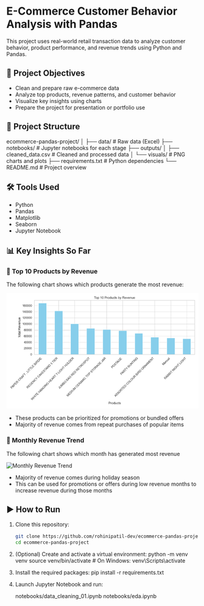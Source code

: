 # E-Commerce Customer Behavior Analysis with Pandas

This project uses real-world retail transaction data to analyze customer behavior, product performance, and revenue trends using Python and Pandas.

## 🎯 Project Objectives

- Clean and prepare raw e-commerce data
- Analyze top products, revenue patterns, and customer behavior
- Visualize key insights using charts
- Prepare the project for presentation or portfolio use

## 📁 Project Structure

ecommerce-pandas-project/
│
├── data/ # Raw data (Excel)
├── notebooks/ # Jupyter notebooks for each stage
├── outputs/
│ ├── cleaned_data.csv # Cleaned and processed data
│ └── visuals/ # PNG charts and plots
├── requirements.txt # Python dependencies
└── README.md # Project overview


## 🛠 Tools Used

- Python
- Pandas
- Matplotlib
- Seaborn
- Jupyter Notebook

## 📊 Key Insights So Far

### 🔹 Top 10 Products by Revenue

The following chart shows which products generate the most revenue:

![Top Products](outputs/visuals/top_products.png)

- These products can be prioritized for promotions or bundled offers
- Majority of revenue comes from repeat purchases of popular items

### 🔹 Monthly Revenue Trend

The following chart shows which month has generated most revenue

![Monthly Revenue Trend](output/visuals/monthly_revenue_trend.png)

- Majority of revenue comes during holiday season
- This can be used for promotions or offers during low revenue months to increase revenue during those months

## ▶️ How to Run

1. Clone this repository:
   ```bash
   git clone https://github.com/rohinipatil-dev/ecommerce-pandas-project.git
   cd ecommerce-pandas-project

2. (Optional) Create and activate a virtual environment:
    python -m venv venv
    source venv/bin/activate  # On Windows: venv\Scripts\activate

3. Install the required packages:
    pip install -r requirements.txt

4. Launch Jupyter Notebook and run:
    
    notebooks/data_cleaning_01.ipynb
    notebooks/eda.ipynb

